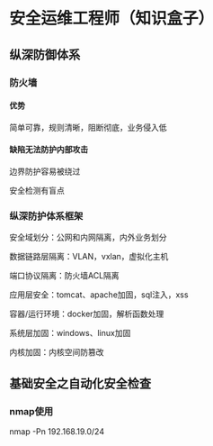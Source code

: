 # 安全运维工程师（知识盒子）

## 纵深防御体系

### 防火墙

#### 优势

简单可靠，规则清晰，阻断彻底，业务侵入低

#### 缺陷无法防护内部攻击

边界防护容易被绕过

安全检测有盲点

### 纵深防护体系框架

安全域划分：公网和内网隔离，内外业务划分

数据链路层隔离：VLAN，vxlan，虚拟化主机

端口协议隔离：防火墙ACL隔离

应用层安全：tomcat、apache加固，sql注入，xss

容器/运行环境：docker加固，解析函数处理

系统层加固：windows、linux加固

内核加固：内核空间防篡改

## 基础安全之自动化安全检查

### nmap使用

nmap -Pn 192.168.19.0/24